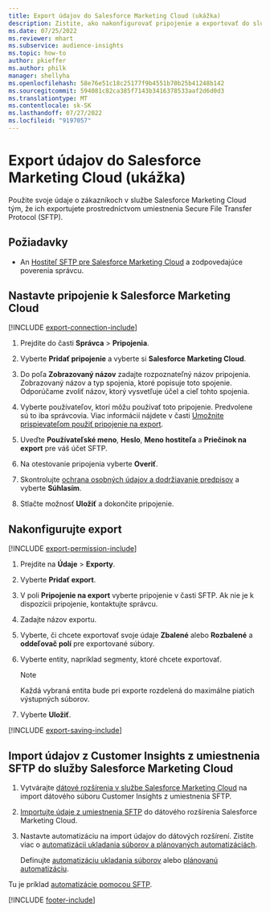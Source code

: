 ```yaml
---
title: Export údajov do Salesforce Marketing Cloud (ukážka)
description: Zistite, ako nakonfigurovať pripojenie a exportovať do služby Salesforce Marketing Cloud.
ms.date: 07/25/2022
ms.reviewer: mhart
ms.subservice: audience-insights
ms.topic: how-to
author: pkieffer
ms.author: philk
manager: shellyha
ms.openlocfilehash: 58e76e51c18c25177f9b4551b70b25b41248b142
ms.sourcegitcommit: 594081c82ca385f7143b3416378533aaf2d6d0d3
ms.translationtype: MT
ms.contentlocale: sk-SK
ms.lasthandoff: 07/27/2022
ms.locfileid: "9197057"
---
```

# <a name="export-data-to-salesforce-marketing-cloud-preview"></a>Export údajov do Salesforce Marketing Cloud (ukážka)

Použite svoje údaje o zákazníkoch v službe Salesforce Marketing Cloud tým, že ich exportujete prostredníctvom umiestnenia Secure File Transfer Protocol (SFTP).

## <a name="prerequisites"></a>Požiadavky

- An [Hostiteľ SFTP pre Salesforce Marketing Cloud](https://help.salesforce.com/articleView?id=sf.mc_es_configure_enhanced_ftp.htm&type=5) a zodpovedajúce poverenia správcu.

## <a name="set-up-connection-to-salesforce-marketing-cloud"></a>Nastavte pripojenie k Salesforce Marketing Cloud

[!INCLUDE [export-connection-include](includes/export-connection-admn.md)]

1. Prejdite do časti **Správca** > **Pripojenia**.

1. Vyberte **Pridať pripojenie** a vyberte si **Salesforce Marketing Cloud**.

1. Do poľa **Zobrazovaný názov** zadajte rozpoznateľný názov pripojenia. Zobrazovaný názov a typ spojenia, ktoré popisuje toto spojenie. Odporúčame zvoliť názov, ktorý vysvetľuje účel a cieľ tohto spojenia.

1. Vyberte používateľov, ktorí môžu používať toto pripojenie. Predvolene sú to iba správcovia. Viac informácií nájdete v časti [Umožnite prispievateľom použiť pripojenie na export](connections.md#allow-contributors-to-use-a-connection-for-exports).

1. Uveďte **Používateľské meno**, **Heslo**, **Meno hostiteľa** a **Priečinok na export** pre váš účet SFTP.

1. Na otestovanie pripojenia vyberte **Overiť**.

1. Skontrolujte [ochrana osobných údajov a dodržiavanie predpisov](connections.md#data-privacy-and-compliance) a vyberte **Súhlasím**.

1. Stlačte možnosť **Uložiť** a dokončite pripojenie.

## <a name="configure-an-export"></a>Nakonfigurujte export

[!INCLUDE [export-permission-include](includes/export-permission.md)]

1. Prejdite na **Údaje** > **Exporty**.

1. Vyberte **Pridať export**.

1. V poli **Pripojenie na export** vyberte pripojenie v časti SFTP. Ak nie je k dispozícii pripojenie, kontaktujte správcu.

1. Zadajte názov exportu.

1. Vyberte, či chcete exportovať svoje údaje **Zbalené** alebo **Rozbalené** a **oddeľovač polí** pre exportované súbory.

1. Vyberte entity, napríklad segmenty, ktoré chcete exportovať.

   > [!NOTE]
   > Každá vybraná entita bude pri exporte rozdelená do maximálne piatich výstupných súborov.

1. Vyberte **Uložiť**.

[!INCLUDE [export-saving-include](includes/export-saving.md)]

## <a name="import-customer-insights-data-from-sftp-location-to-salesforce-marketing-cloud"></a>Import údajov z Customer Insights z umiestnenia SFTP do služby Salesforce Marketing Cloud

1. Vytvárajte [dátové rozšírenia v službe Salesforce Marketing Cloud](https://help.salesforce.com/articleView?id=sf.mc_es_create_data_extension.htm&type=5) na import dátového súboru Customer Insights z umiestnenia SFTP.

2. [Importujte údaje z umiestnenia SFTP](https://help.salesforce.com/articleView?id=sf.mc_es_import_data_extension_classic.htm&type=5) do dátového rozšírenia Salesforce Marketing Cloud.

3. Nastavte automatizáciu na import údajov do dátových rozšírení. Zistite viac o [automatizácii ukladania súborov a plánovaných automatizáciách](https://help.salesforce.com/articleView?id=sf.mc_as_triggered_automations.htm&type=5).

   Definujte [automatizáciu ukladania súborov](https://help.salesforce.com/articleView?id=sf.mc_as_define_a_triggered_automation.htm&type=5) alebo [plánovanú automatizáciu](https://help.salesforce.com/articleView?id=sf.mc_as_define_a_scheduled_automation.htm&type=5).

Tu je príklad [automatizácie pomocou SFTP](https://help.salesforce.com/articleView?id=sf.mc_as_ftp_and_triggered_automation_scenario.htm&type=5).

[!INCLUDE [footer-include](includes/footer-banner.md)]
